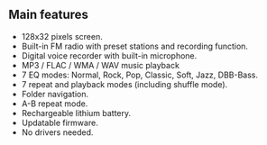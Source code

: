 ## Main features

-	128x32 pixels screen.
-	Built-in FM radio with preset stations and recording function.
-	Digital voice recorder with built-in microphone.
-	MP3 / FLAC / WMA / WAV music playback
-	7 EQ modes: Normal, Rock, Pop, Classic, Soft, Jazz, DBB-Bass.
-	7 repeat and playback modes (including shuffle mode).
-	Folder navigation.
-	A-B repeat mode.
-	Rechargeable lithium battery.
-	Updatable firmware.
-	No drivers needed.
